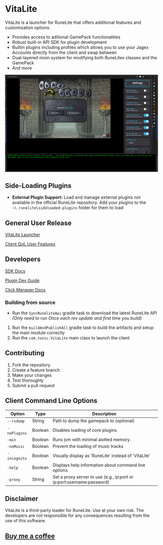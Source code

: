 # VitaLite
VitaLite is a launcher for RuneLite that offers additional features and customization options.
- Provides access to aditional GamePack functionalities
- Robust built-in API SDK for plugin development
- Builtin plugins including profiles which allows you to use your Jagex Accounts directly from the client and swap between
- Dual-layered mixin system for modifying both RuneLites classes and the GamePack
- And more

![img.png](img.png)

## Side-Loading Plugins
- **External Plugin Support:** Load and manage external plugins not available in the official RuneLite repository.
  Add your plugins to the `~\.runelite\sideloaded-plugins` folder for them to load

## General User Release

[VitaLite Launcher](https://github.com/Tonic-Box/VitaLauncher/releases)

[Client QoL User Features](./docs/FEATURES.md)

## Developers
[SDK Docs](./docs/SDK-DOCS.md)

[Plugin Dev Guide](./docs/EXTERNALPLUGIN.md)

[Click Manager Docs](./docs/CLICKMANAGER.md)

### Building from source
- Run the `SyncRuneliteApi` gradle task to download the latest RuneLite API _(Only need to run Once each rev update and first time you build)_
1. Run the `buildAndPublishAll` gradle task to build the artifacts and setup the main module correctly
2. Run the `com.tonic.VitaLite` main class to launch the client

## Contributing
1. Fork the repository
2. Create a feature branch
3. Make your changes
4. Test thoroughly
5. Submit a pull request

## Client Command Line Options
| Option       | Type    | Description                                          |
|--------------|---------|------------------------------------------------------|
| `--rsdump`   | String  | Path to dump the gamepack to (optional)              |
| `-noPlugins` | Boolean | Disables loading of core plugins                     |
| `-min`       | Boolean | Runs jvm with minimal alotted memory.                |
| `-noMusic`   | Boolean | Prevent the loading of music tracks                  |
| `-incognito` | Boolean | Visually display as 'RuneLite' instead of 'VitaLite' |
| `-help`      | Boolean | Displays help information about command line options |
| `-proxy`     | String  | Set a proxy server to use (e.g., ip:port or ip:port:username:password) |

## Disclaimer

VitaLite is a third-party loader for RuneLite. Use at your own risk. The developers are not responsible for any consequences resulting from the use of this software.

## [Buy me a coffee](https://ko-fi.com/tonicbox)